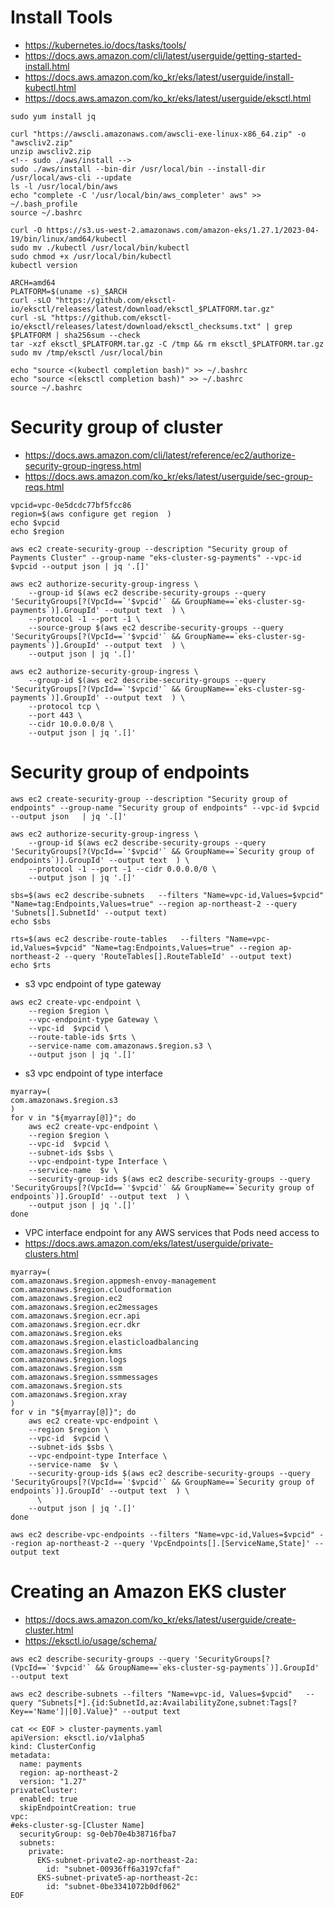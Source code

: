 # Install Tools
* https://kubernetes.io/docs/tasks/tools/
* https://docs.aws.amazon.com/cli/latest/userguide/getting-started-install.html
* https://docs.aws.amazon.com/ko_kr/eks/latest/userguide/install-kubectl.html
* https://docs.aws.amazon.com/ko_kr/eks/latest/userguide/eksctl.html

```
sudo yum install jq
```

```
curl "https://awscli.amazonaws.com/awscli-exe-linux-x86_64.zip" -o "awscliv2.zip"
unzip awscliv2.zip
<!-- sudo ./aws/install -->
sudo ./aws/install --bin-dir /usr/local/bin --install-dir /usr/local/aws-cli --update
ls -l /usr/local/bin/aws
echo "complete -C '/usr/local/bin/aws_completer' aws" >> ~/.bash_profile
source ~/.bashrc

```

```
curl -O https://s3.us-west-2.amazonaws.com/amazon-eks/1.27.1/2023-04-19/bin/linux/amd64/kubectl
sudo mv ./kubectl /usr/local/bin/kubectl
sudo chmod +x /usr/local/bin/kubectl
kubectl version

```

```
ARCH=amd64
PLATFORM=$(uname -s)_$ARCH
curl -sLO "https://github.com/eksctl-io/eksctl/releases/latest/download/eksctl_$PLATFORM.tar.gz"
curl -sL "https://github.com/eksctl-io/eksctl/releases/latest/download/eksctl_checksums.txt" | grep $PLATFORM | sha256sum --check
tar -xzf eksctl_$PLATFORM.tar.gz -C /tmp && rm eksctl_$PLATFORM.tar.gz
sudo mv /tmp/eksctl /usr/local/bin

```

```
echo "source <(kubectl completion bash)" >> ~/.bashrc
echo "source <(eksctl completion bash)" >> ~/.bashrc
source ~/.bashrc

```

# Security group of cluster
* https://docs.aws.amazon.com/cli/latest/reference/ec2/authorize-security-group-ingress.html
* https://docs.aws.amazon.com/ko_kr/eks/latest/userguide/sec-group-reqs.html

```
vpcid=vpc-0e5dcdc77bf5fcc86
region=$(aws configure get region  )
echo $vpcid
echo $region

```

```
aws ec2 create-security-group --description "Security group of Payments Cluster" --group-name "eks-cluster-sg-payments" --vpc-id $vpcid --output json | jq '.[]'
```

```
aws ec2 authorize-security-group-ingress \
    --group-id $(aws ec2 describe-security-groups --query 'SecurityGroups[?(VpcId==`'$vpcid'` && GroupName==`eks-cluster-sg-payments`)].GroupId' --output text  ) \
    --protocol -1 --port -1 \
    --source-group $(aws ec2 describe-security-groups --query 'SecurityGroups[?(VpcId==`'$vpcid'` && GroupName==`eks-cluster-sg-payments`)].GroupId' --output text  ) \
    --output json | jq '.[]'
```

```
aws ec2 authorize-security-group-ingress \
    --group-id $(aws ec2 describe-security-groups --query 'SecurityGroups[?(VpcId==`'$vpcid'` && GroupName==`eks-cluster-sg-payments`)].GroupId' --output text  ) \
    --protocol tcp \
    --port 443 \
    --cidr 10.0.0.0/8 \
    --output json | jq '.[]'
```
# Security group of endpoints
```
aws ec2 create-security-group --description "Security group of endpoints" --group-name "Security group of endpoints" --vpc-id $vpcid --output json   | jq '.[]'
```

```
aws ec2 authorize-security-group-ingress \
    --group-id $(aws ec2 describe-security-groups --query 'SecurityGroups[?(VpcId==`'$vpcid'` && GroupName==`Security group of endpoints`)].GroupId' --output text  ) \
    --protocol -1 --port -1 --cidr 0.0.0.0/0 \
    --output json | jq '.[]'
```

```
sbs=$(aws ec2 describe-subnets   --filters "Name=vpc-id,Values=$vpcid" "Name=tag:Endpoints,Values=true" --region ap-northeast-2 --query 'Subnets[].SubnetId' --output text)
echo $sbs

```

```
rts=$(aws ec2 describe-route-tables   --filters "Name=vpc-id,Values=$vpcid" "Name=tag:Endpoints,Values=true" --region ap-northeast-2 --query 'RouteTables[].RouteTableId' --output text)
echo $rts

```
* s3 vpc endpoint of type gateway
```
aws ec2 create-vpc-endpoint \
    --region $region \
    --vpc-endpoint-type Gateway \
    --vpc-id  $vpcid \
    --route-table-ids $rts \
    --service-name com.amazonaws.$region.s3 \
    --output json | jq '.[]'
```
* s3 vpc endpoint of type interface
```
myarray=(
com.amazonaws.$region.s3
)
for v in "${myarray[@]}"; do
    aws ec2 create-vpc-endpoint \
    --region $region \
    --vpc-id  $vpcid \
    --subnet-ids $sbs \
    --vpc-endpoint-type Interface \
    --service-name  $v \
    --security-group-ids $(aws ec2 describe-security-groups --query 'SecurityGroups[?(VpcId==`'$vpcid'` && GroupName==`Security group of endpoints`)].GroupId' --output text  ) \
    --output json | jq '.[]'
done

```
* VPC interface endpoint for any AWS services that Pods need access to
* https://docs.aws.amazon.com/eks/latest/userguide/private-clusters.html
```
myarray=(
com.amazonaws.$region.appmesh-envoy-management
com.amazonaws.$region.cloudformation
com.amazonaws.$region.ec2
com.amazonaws.$region.ec2messages
com.amazonaws.$region.ecr.api
com.amazonaws.$region.ecr.dkr
com.amazonaws.$region.eks
com.amazonaws.$region.elasticloadbalancing
com.amazonaws.$region.kms
com.amazonaws.$region.logs
com.amazonaws.$region.ssm
com.amazonaws.$region.ssmmessages
com.amazonaws.$region.sts
com.amazonaws.$region.xray
)
for v in "${myarray[@]}"; do
    aws ec2 create-vpc-endpoint \
    --region $region \
    --vpc-id  $vpcid \
    --subnet-ids $sbs \
    --vpc-endpoint-type Interface \
    --service-name  $v \
    --security-group-ids $(aws ec2 describe-security-groups --query 'SecurityGroups[?(VpcId==`'$vpcid'` && GroupName==`Security group of endpoints`)].GroupId' --output text  ) \
      \
    --output json | jq '.[]'
done

```

```
aws ec2 describe-vpc-endpoints --filters "Name=vpc-id,Values=$vpcid" --region ap-northeast-2 --query 'VpcEndpoints[].[ServiceName,State]' --output text
```


# Creating an Amazon EKS cluster
* https://docs.aws.amazon.com/ko_kr/eks/latest/userguide/create-cluster.html
* https://eksctl.io/usage/schema/

```
aws ec2 describe-security-groups --query 'SecurityGroups[?(VpcId==`'$vpcid'` && GroupName==`eks-cluster-sg-payments`)].GroupId' --output text
```

```
aws ec2 describe-subnets --filters "Name=vpc-id, Values=$vpcid"   --query "Subnets[*].{id:SubnetId,az:AvailabilityZone,subnet:Tags[?Key=='Name']|[0].Value}" --output text
```

```
cat << EOF > cluster-payments.yaml
apiVersion: eksctl.io/v1alpha5
kind: ClusterConfig
metadata:
  name: payments
  region: ap-northeast-2
  version: "1.27"
privateCluster:
  enabled: true
  skipEndpointCreation: true
vpc:
#eks-cluster-sg-[Cluster Name]
  securityGroup: sg-0eb70e4b38716fba7
  subnets:
    private:
      EKS-subnet-private2-ap-northeast-2a:
        id: "subnet-00936ff6a3197cfaf"
      EKS-subnet-private5-ap-northeast-2c:
        id: "subnet-0be3341072b0df062"
EOF

```

